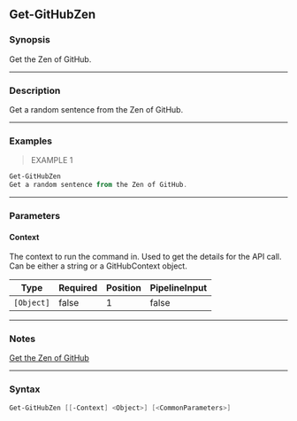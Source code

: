 Get-GitHubZen
-------------

### Synopsis
Get the Zen of GitHub.

---

### Description

Get a random sentence from the Zen of GitHub.

---

### Examples
> EXAMPLE 1

```PowerShell
Get-GitHubZen
Get a random sentence from the Zen of GitHub.
```

---

### Parameters
#### **Context**
The context to run the command in. Used to get the details for the API call.
Can be either a string or a GitHubContext object.

|Type      |Required|Position|PipelineInput|
|----------|--------|--------|-------------|
|`[Object]`|false   |1       |false        |

---

### Notes
[Get the Zen of GitHub](https://docs.github.com/rest/meta/meta#get-the-zen-of-github)

---

### Syntax
```PowerShell
Get-GitHubZen [[-Context] <Object>] [<CommonParameters>]
```
